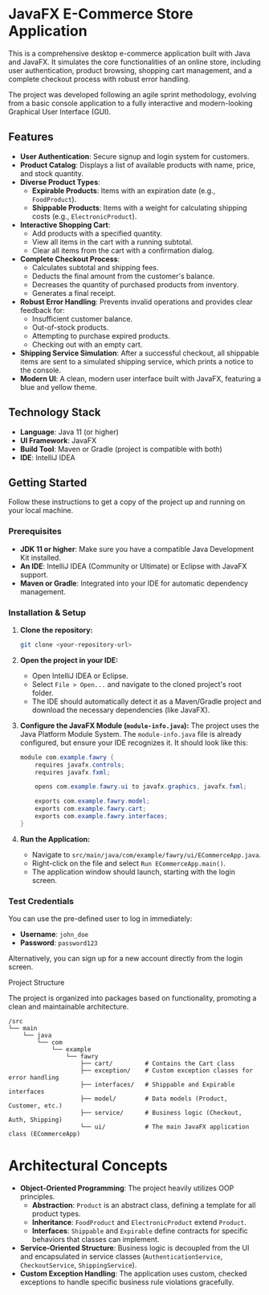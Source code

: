 # JavaFX E-Commerce Store Application

This is a comprehensive desktop e-commerce application built with Java and JavaFX. It simulates the core functionalities of an online store, including user authentication, product browsing, shopping cart management, and a complete checkout process with robust error handling.

The project was developed following an agile sprint methodology, evolving from a basic console application to a fully interactive and modern-looking Graphical User Interface (GUI).



## Features

-   **User Authentication**: Secure signup and login system for customers.
-   **Product Catalog**: Displays a list of available products with name, price, and stock quantity.
-   **Diverse Product Types**:
    -   **Expirable Products**: Items with an expiration date (e.g., `FoodProduct`).
    -   **Shippable Products**: Items with a weight for calculating shipping costs (e.g., `ElectronicProduct`).
-   **Interactive Shopping Cart**:
    -   Add products with a specified quantity.
    -   View all items in the cart with a running subtotal.
    -   Clear all items from the cart with a confirmation dialog.
-   **Complete Checkout Process**:
    -   Calculates subtotal and shipping fees.
    -   Deducts the final amount from the customer's balance.
    -   Decreases the quantity of purchased products from inventory.
    -   Generates a final receipt.
-   **Robust Error Handling**: Prevents invalid operations and provides clear feedback for:
    -   Insufficient customer balance.
    -   Out-of-stock products.
    -   Attempting to purchase expired products.
    -   Checking out with an empty cart.
-   **Shipping Service Simulation**: After a successful checkout, all shippable items are sent to a simulated shipping service, which prints a notice to the console.
-   **Modern UI**: A clean, modern user interface built with JavaFX, featuring a blue and yellow theme.

## Technology Stack

-   **Language**: Java 11 (or higher)
-   **UI Framework**: JavaFX
-   **Build Tool**: Maven or Gradle (project is compatible with both)
-   **IDE**: IntelliJ IDEA 

## Getting Started

Follow these instructions to get a copy of the project up and running on your local machine.

### Prerequisites

-   **JDK 11 or higher**: Make sure you have a compatible Java Development Kit installed.
-   **An IDE**: IntelliJ IDEA (Community or Ultimate) or Eclipse with JavaFX support.
-   **Maven or Gradle**: Integrated into your IDE for automatic dependency management.

### Installation & Setup

1.  **Clone the repository:**
    ```sh
    git clone <your-repository-url>
    ```
2.  **Open the project in your IDE:**
    -   Open IntelliJ IDEA or Eclipse.
    -   Select `File > Open...` and navigate to the cloned project's root folder.
    -   The IDE should automatically detect it as a Maven/Gradle project and download the necessary dependencies (like JavaFX).

3.  **Configure the JavaFX Module (`module-info.java`):**
    The project uses the Java Platform Module System. The `module-info.java` file is already configured, but ensure your IDE recognizes it. It should look like this:
    ```java
    module com.example.fawry {
        requires javafx.controls;
        requires javafx.fxml;

        opens com.example.fawry.ui to javafx.graphics, javafx.fxml;

        exports com.example.fawry.model;
        exports com.example.fawry.cart;
        exports com.example.fawry.interfaces;
    }
    ```
4.  **Run the Application:**
    -   Navigate to `src/main/java/com/example/fawry/ui/ECommerceApp.java`.
    -   Right-click on the file and select `Run ECommerceApp.main()`.
    -   The application window should launch, starting with the login screen.

### Test Credentials

You can use the pre-defined user to log in immediately:
-   **Username**: `john_doe`
-   **Password**: `password123`

Alternatively, you can sign up for a new account directly from the login screen.

 Project Structure

The project is organized into packages based on functionality, promoting a clean and maintainable architecture.

```
/src
└── main
    └── java
        └── com
            └── example
                └── fawry
                    ├── cart/         # Contains the Cart class
                    ├── exception/    # Custom exception classes for error handling
                    ├── interfaces/   # Shippable and Expirable interfaces
                    ├── model/        # Data models (Product, Customer, etc.)
                    ├── service/      # Business logic (Checkout, Auth, Shipping)
                    └── ui/           # The main JavaFX application class (ECommerceApp)
```

# Architectural Concepts

-   **Object-Oriented Programming**: The project heavily utilizes OOP principles.
    -   **Abstraction**: `Product` is an abstract class, defining a template for all product types.
    -   **Inheritance**: `FoodProduct` and `ElectronicProduct` extend `Product`.
    -   **Interfaces**: `Shippable` and `Expirable` define contracts for specific behaviors that classes can implement.
-   **Service-Oriented Structure**: Business logic is decoupled from the UI and encapsulated in service classes (`AuthenticationService`, `CheckoutService`, `ShippingService`).
-   **Custom Exception Handling**: The application uses custom, checked exceptions to handle specific business rule violations gracefully.
